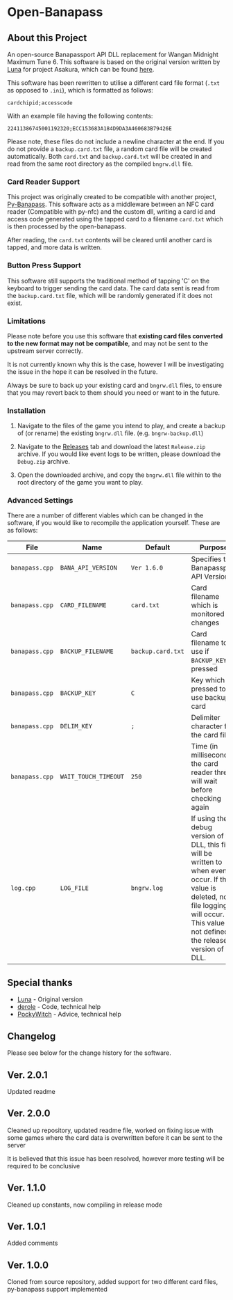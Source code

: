 # Open-Banapass

## About this Project
An open-source Banapassport API DLL replacement for Wangan Midnight Maximum Tune 6.
This software is based on the original version written by [Luna](https://github.com/ry00001) for project Asakura, which can be found [here](https://github.com/ProjectAsakura/Bayshore).

This software has been rewritten to utilise a different card file format 
(`.txt` as opposed to `.ini`), which is formatted as follows:

`cardchipid;accesscode`

With an example file having the following contents:

`22411386745001192320;ECC153683A184D9DA3A460683B79426E`

Please note, these files do not include a newline character at the end. If you do not
provide a `backup.card.txt` file, a random card file will be created automatically. 
Both `card.txt` and `backup.card.txt` will be created in and read from the same root 
directory as the compiled `bngrw.dll` file.

### Card Reader Support

This project was originally created to be compatible with another project, [Py-Banapass](https://github.com/dragapult-xyz/py-banapass). This software 
acts as a middleware between an NFC card reader (Compatible with py-nfc) and
the custom dll, writing a card id and access code generated using the tapped
card to a filename `card.txt` which is then processed by the open-banapass.

After reading, the `card.txt` contents will be cleared until another card is
tapped, and more data is written. 

### Button Press Support

This software still supports the traditional method of tapping 'C' on the keyboard
to trigger sending the card data. The card data sent is read from the `backup.card.txt`
file, which will be randomly generated if it does not exist.

### Limitations

Please note before you use this software that **existing card files
converted to the new format may not be compatible**, and may not be
sent to the upstream server correctly. 

It is not currently known why this is the case, however I will be 
investigating the issue in the hope it can be resolved in the future. 

Always be sure to back up your existing card and `bngrw.dll` files, to ensure
that you may revert back to them should you need or want to in the future.

### Installation

1. Navigate to the files of the game you intend to play, and create a backup of (or rename)
the existing `bngrw.dll` file. (e.g. `bngrw-backup.dll`)

2. Navigate to the [Releases](https://github.com/dragapult-xyz/open-banapass/releases/) tab and download the latest `Release.zip` archive. If you would like event logs to be written, 
please download the `Debug.zip` archive. 

3. Open the downloaded archive, and copy the `bngrw.dll` file within to the root directory of the game you want to play.

### Advanced Settings

There are a number of different viables which can be changed in the software, if
you would like to recompile the application yourself. These are as follows:

| File | Name | Default | Purpose |
| ---- | ---- | ------- | ------- | 
| `banapass.cpp` | `BANA_API_VERSION` | `Ver 1.6.0` | Specifies the Banapassport API Version |
| `banapass.cpp` | `CARD_FILENAME` | `card.txt` | Card filename which is monitored for changes |
| `banapass.cpp` | `BACKUP_FILENAME` | `backup.card.txt` | Card filename to use if `BACKUP_KEY` is pressed |
| `banapass.cpp` | `BACKUP_KEY` | `C` | Key which is pressed to use backup card |
| `banapass.cpp` | `DELIM_KEY` | `;` | Delimiter character for the card files |
| `banapass.cpp` | `WAIT_TOUCH_TIMEOUT` | `250` | Time (in milliseconds) the card reader thread will wait before checking again |
| `log.cpp` | `LOG_FILE` | `bngrw.log` | If using the debug version of the DLL, this file will be written to when events occur. If this value is deleted, no file logging will occur. This value is not defined in the release version of the DLL. |

## Special thanks
 - [Luna](https://github.com/ry00001) - Original version
 - [derole](https://derole.co.uk) - Code, technical help
 - [PockyWitch](https://github.com/EmiMidnight) - Advice, technical help

## Changelog

Please see below for the change history for the software.

## Ver. 2.0.1

Updated readme

## Ver. 2.0.0

Cleaned up repository, updated readme file, worked on
fixing issue with some games where the card data is 
overwritten before it can be sent to the server

It is believed that this issue has been resolved, however 
more testing will be required to be conclusive

## Ver. 1.1.0
Cleaned up constants, now compiling in release mode

## Ver. 1.0.1
Added comments

## Ver. 1.0.0
Cloned from source repository, added support for two different
card files, py-banapass support implemented